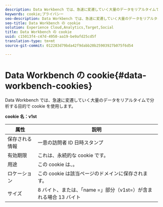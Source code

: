 ```yaml
---
description: Data Workbench では、急速に変遷していく大量のデータをリアルタイムで分析する目的で cookie を使用します。
keywords: cookie;プライバシー
seo-description: Data Workbench では、急速に変遷していく大量のデータをリアルタイムで分析する目的で cookie を使用します。
seo-title: Data Workbench の cookie
solution: Experience Cloud,Analytics,Target,Social
title: Data Workbench の cookie
uuid: c15013f4-c47d-4950-aa19-be9afd25cd5f
translation-type: tm+mt
source-git-commit: 012283d79bda42f9dabb20b25903927b075f6d54

---
```



# Data Workbench の cookie{#data-workbench-cookies}

Data Workbench では、急速に変遷していく大量のデータをリアルタイムで分析する目的で cookie を使用します。

**cookie 名：v1st**

| 属性 | 説明 |
|---|---|
| 保存される情報 | 一意の訪問者 ID 日時スタンプ |
| 有効期限 | これは、永続的な cookie です。 |
| 用途 | この cookie は、。 |
| ロケーション | この cookie は該当ページのドメインに保存されます。 |
| サイズ | 8 バイト、または、「name =」部分（v1st=）が含まれる場合 13 バイト |

